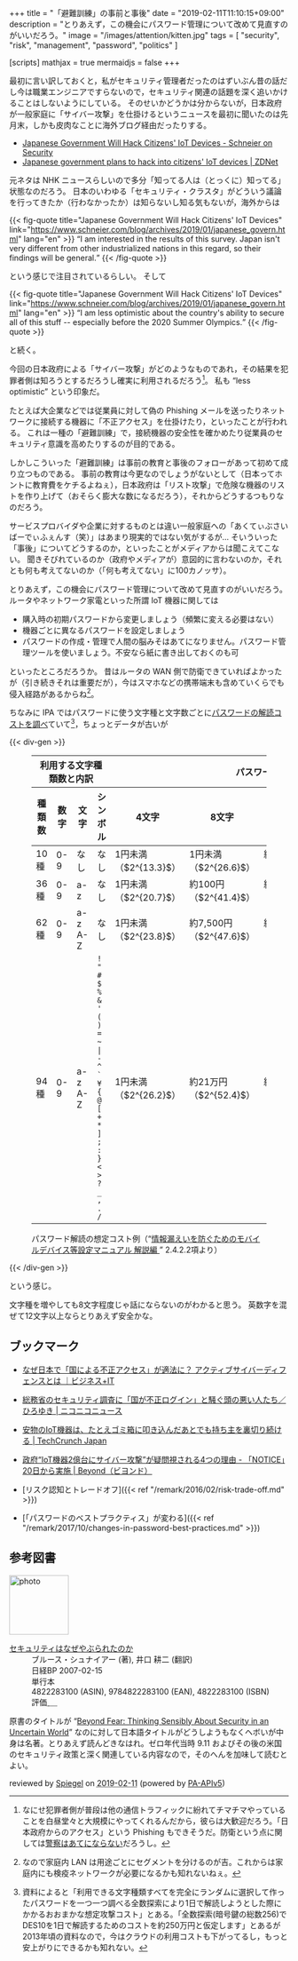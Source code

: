 +++
title = "「避難訓練」の事前と事後"
date = "2019-02-11T11:10:15+09:00"
description = "とりあえず，この機会にパスワード管理について改めて見直すのがいいだろう。"
image = "/images/attention/kitten.jpg"
tags = [ "security", "risk", "management", "password", "politics" ]

[scripts]
  mathjax = true
  mermaidjs = false
+++

最初に言い訳しておくと，私がセキュリティ管理者だったのはずいぶん昔の話だし今は職業エンジニアですらないので，セキュリティ関連の話題を深く追いかけることはしないようにしている。
そのせいかどうかは分からないが，日本政府が一般家庭に「サイバー攻撃」を仕掛けるというニュースを最初に聞いたのは先月末，しかも皮肉なことに海外ブログ経由だったりする。

- [Japanese Government Will Hack Citizens' IoT Devices - Schneier on Security](https://www.schneier.com/blog/archives/2019/01/japanese_govern.html)
- [Japanese government plans to hack into citizens' IoT devices | ZDNet](https://www.zdnet.com/article/japanese-government-plans-to-hack-into-citizens-iot-devices/)

元ネタは NHK ニュースらしいので多分「知ってる人は（とっくに）知ってる」状態なのだろう。
日本のいわゆる「セキュリティ・クラスタ」がどういう議論を行ってきたか（行わなかったか）は知らないし知る気もないが，海外からは

{{< fig-quote title="Japanese Government Will Hack Citizens' IoT Devices" link="https://www.schneier.com/blog/archives/2019/01/japanese_govern.html" lang="en" >}}
<q>I am interested in the results of this survey. Japan isn't very different from other industrialized nations in this regard, so their findings will be general.</q>
{{< /fig-quote >}}

という感じで注目されているらしい。
そして

{{< fig-quote title="Japanese Government Will Hack Citizens' IoT Devices" link="https://www.schneier.com/blog/archives/2019/01/japanese_govern.html" lang="en" >}}
<q>I am less optimistic about the country's ability to secure all of this stuff -- especially before the 2020 Summer Olympics.</q>
{{< /fig-quote >}}

と続く。

今回の日本政府による「サイバー攻撃」がどのようなものであれ，その結果を犯罪者側は知ろうとするだろうし確実に利用されるだろう[^s1]。
私も “less optimistic” という印象だ。

[^s1]: なにせ犯罪者側が普段は他の通信トラフィックに紛れてチマチマやっていることを白昼堂々と大規模にやってくれるんだから，彼らは大歓迎だろう。「日本政府からのアクセス」という Phishing もできそうだ。防衛という点に関しては[警察はあてにならない](https://piyolog.hatenadiary.jp/entry/2019/02/08/043308 "福岡県警本部で発生したマルウェア感染についてまとめてみた - piyolog")だろうし。

たとえば大企業などでは従業員に対して偽の Phishing メールを送ったりネットワークに接続する機器に「不正アクセス」を仕掛けたり，といったことが行われる。
これは一種の「避難訓練」で，接続機器の安全性を確かめたり従業員のセキュリティ意識を高めたりするのが目的である。

しかしこういった「避難訓練」は事前の教育と事後のフォローがあって初めて成り立つものである。
事前の教育は今更なのでしょうがないとして（日本ってホントに教育費をケチるよねぇ），日本政府は「リスト攻撃」で危険な機器のリストを作り上げて（おそらく膨大な数になるだろう），それからどうするつもりなのだろう。

サービスプロバイダや企業に対するものとは違い一般家庭への「あくてぃぶさいばーでぃふぇんす（笑）」はあまり現実的ではない気がするが... そいういった「事後」についてどうするのか，といったことがメディアからは聞こえてこない。
聞きそびれているのか（政府やメディアが）意図的に言わないのか，それとも何も考えてないのか（「何も考えてない」に100カノッサ）。

とりあえず，この機会にパスワード管理について改めて見直すのがいいだろう。
ルータやネットワーク家電といった所謂 IoT 機器に関しては

- 購入時の初期パスワードから変更しましょう（頻繁に変える必要はない）
- 機器ごとに異なるパスワードを設定しましょう
- パスワードの作成・管理で人間の脳みそはあてになりません。パスワード管理ツールを使いましょう。不安なら紙に書き出しておくのも可

といったところだろうか。
昔はルータの WAN 側で防衛できていればよかったが（引き続きそれは重要だが），今はスマホなどの携帯端末も含めていくらでも侵入経路があるからね[^lan1]。

[^lan1]: なので家庭内 LAN は用途ごとにセグメントを分けるのが吉。これからは家庭内にも検疫ネットワークが必要になるかも知れないねぇ。

ちなみに IPA ではパスワードに使う文字種と文字数ごとに[パスワードの解読コストを調べ](https://www.ipa.go.jp/security/ipg/documents/dev_setting_crypt.html "情報漏えいを防ぐためのモバイルデバイス等設定マニュアル：IPA 独立行政法人 情報処理推進機構")ていて[^ipa1]，ちょっとデータが古いが

[^ipa1]: 資料によると「利用できる文字種類すべてを完全にランダムに選択して作ったパスワードを一つ一つ調べる全数探索により1日で解読しようとした際にかかるおおまかな想定攻撃コスト」とある。「全数探索(暗号鍵の総数256)でDES10を1日で解読するためのコストを約250万円と仮定します」とあるが2013年頃の資料なので，今はクラウドの利用コストも下がってるし，もっと安上がりにできるかも知れない。

{{< div-gen >}}
<figure>
<table>
<thead>
<tr>
<th colspan='4'>利用する文字種類数と内訳</th>
<th colspan='4'>パスワード長</th>
</tr>
<tr>
<th>種類数</th>
<th>数字</th>
<th>文字</th>
<th>シンボル</th>
<th>4文字</th>
<th>8文字</th>
<th>12文字</th>
<th>16文字</th>
</tr>
</thead>
<tbody>
<tr><td>10種</td><td>0-9</td><td>なし</td>      <td>なし</td><td>1円未満（$2^{13.3}$）</td><td>1円未満（$2^{26.6}$）</td>  <td>約35円（$2^{39.9}$）</td>     <td>約35万円（$2^{53.2}$）</td></tr>
<tr><td>36種</td><td>0-9</td><td>a-z</td>       <td>なし</td><td>1円未満（$2^{20.7}$）</td><td>約100円（$2^{41.4}$）</td>  <td>約1.65億円（$2^{62.0}$）</td> <td>約276兆円（$2^{82.7}$）</td></tr>
<tr><td>62種</td><td>0-9</td><td>a-z<br>A-Z</td><td>なし</td><td>1円未満（$2^{23.8}$）</td><td>約7,500円（$2^{47.6}$）</td><td>約1,120億円（$2^{71.5}$）</td><td>約165京円（$2^{95.3}$）</td></tr>
<tr><td>94種</td><td>0-9</td><td>a-z<br>A-Z</td><td><code style='font-size:smaller;'>! " # $ %<br>&amp; ' ( ) =<br>~ | - ^ `<br>¥ { @ [<br>+ * ] ; :<br>} &lt; &gt; ? _<br>, . /</code></td>
                                                             <td>1円未満（$2^{26.2}$）</td><td>約21万円（$2^{52.4}$）</td> <td>約16.5兆円（$2^{78.7}$）</td> <td>約129,000京円（$2^{104.9}$）</td></tr>
</tbody>
</table>
<figcaption>パスワード解読の想定コスト例（<q><a href='https://www.ipa.go.jp/files/000026760.pdf'>情報漏えいを防ぐためのモバイルデバイス等設定マニュアル 解説編 <sup><i class='far fa-file-pdf'></i></sup></a></q> 2.4.2.2項より）</figcaption>
</figure>
{{< /div-gen >}}

という感じ。

文字種を増やしても8文字程度じゃ話にならないのがわかると思う。
英数字を混ぜて12文字以上ならとりあえず安全かな。

## ブックマーク

- [なぜ日本で「国による不正アクセス」が適法に？ アクティブサイバーディフェンスとは ｜ビジネス+IT](https://www.sbbit.jp/article/cont1/35989)
- [総務省のセキュリティ調査に「国が不正ログイン」と騒ぐ頭の悪い人たち／ひろゆき | ニコニコニュース](https://news.nicovideo.jp/watch/nw4807944)
- [安物のIoT機器は、たとえゴミ箱に叩き込んだあとでも持ち主を裏切り続ける  |  TechCrunch Japan](https://jp.techcrunch.com/2019/02/01/2019-01-30-cheap-internet-of-things-gadgets-betray-you-even-after-you-toss-them-in-the-trash/)
- [政府“IoT機器2億台にサイバー攻撃”が疑問視される4つの理由 - 「NOTICE」20日から実施 | Beyond（ビヨンド）](https://boxil.jp/beyond/a6051/)

- [リスク認知とトレードオフ]({{< ref "/remark/2016/02/risk-trade-off.md" >}})
- [「パスワードのベストプラクティス」が変わる]({{< ref "/remark/2017/10/changes-in-password-best-practices.md" >}})

## 参考図書

<div class="hreview">
  <div class="photo"><a class="item url" href="https://www.amazon.co.jp/dp/4822283100?tag=baldandersinf-22&linkCode=ogi&th=1&psc=1"><img src="https://m.media-amazon.com/images/I/51-pZ52JsUL._SL160_.jpg" width="107" alt="photo"></a></div>
  <dl class="fn">
    <dt><a href="https://www.amazon.co.jp/dp/4822283100?tag=baldandersinf-22&linkCode=ogi&th=1&psc=1">セキュリティはなぜやぶられたのか</a></dt>
    <dd>ブルース・シュナイアー (著), 井口 耕二 (翻訳)</dd>
    <dd>日経BP 2007-02-15</dd>
    <dd>単行本</dd>
    <dd>4822283100 (ASIN), 9784822283100 (EAN), 4822283100 (ISBN)</dd>
    <dd>評価<abbr class="rating fa-sm" title="5">&nbsp;<i class="fas fa-star"></i>&nbsp;<i class="fas fa-star"></i>&nbsp;<i class="fas fa-star"></i>&nbsp;<i class="fas fa-star"></i>&nbsp;<i class="fas fa-star"></i></abbr></dd>
  </dl>
  <p class="description">原書のタイトルが “<a href="https://www.amazon.co.jp/dp/B000PY3NB4?tag=baldandersinf-22&linkCode=ogi&th=1&psc=1">Beyond Fear: Thinking Sensibly About Security in an Uncertain World</a>” なのに対して日本語タイトルがどうしようもなくヘボいが中身は名著。とりあえず読んどきなはれ。ゼロ年代当時 9.11 およびその後の米国のセキュリティ政策と深く関連している内容なので，そのへんを加味して読むとよい。</p>
  <p class="powered-by">reviewed by <a href='#maker' class='reviewer'>Spiegel</a> on <abbr class="dtreviewed" title="2019-02-11">2019-02-11</abbr> (powered by <a href="https://affiliate.amazon.co.jp/assoc_credentials/home">PA-APIv5</a>)</p>
</div>
